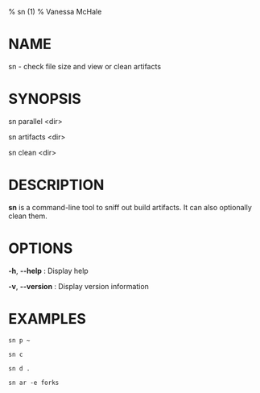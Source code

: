 % sn (1)
% Vanessa McHale

# NAME

sn - check file size and view or clean artifacts

# SYNOPSIS

  sn parallel \<dir\>

  sn artifacts \<dir\>

  sn clean \<dir\>

# DESCRIPTION

**sn** is a command-line tool to sniff out build artifacts. It can also
optionally clean them.

# OPTIONS

**-h**, **--help**
:   Display help

**-v**, **--version**
:   Display version information

# EXAMPLES

```
sn p ~
```

```
sn c
```

```
sn d .
```

```
sn ar -e forks
```
